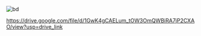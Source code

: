 ![bd](https://drive.google.com/file/d/1GwK4gCAELum_tOW3OmQWBiRA7jP2CXAO/view?usp=sharing)

https://drive.google.com/file/d/1GwK4gCAELum_tOW3OmQWBiRA7jP2CXAO/view?usp=drive_link
